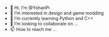 - 👋 Hi, I’m @YohanPi
- 👀 I’m interested in design and game modding
- 🌱 I’m currently learning Python and C++
- 💞️ I’m looking to collaborate on ...
- 📫 How to reach me ...

<!---
YohanPi/YohanPi is a ✨ special ✨ repository because its `README.md` (this file) appears on your GitHub profile.
You can click the Preview link to take a look at your changes.
--->
